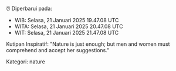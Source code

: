 ⏰ Diperbarui pada:
- WIB: Selasa, 21 Januari 2025 19.47.08 UTC
- WITA: Selasa, 21 Januari 2025 20.47.08 UTC
- WIT: Selasa, 21 Januari 2025 21.47.08 UTC

Kutipan Inspiratif:
"Nature is just enough; but men and women must comprehend and accept her suggestions."


Kategori: nature

